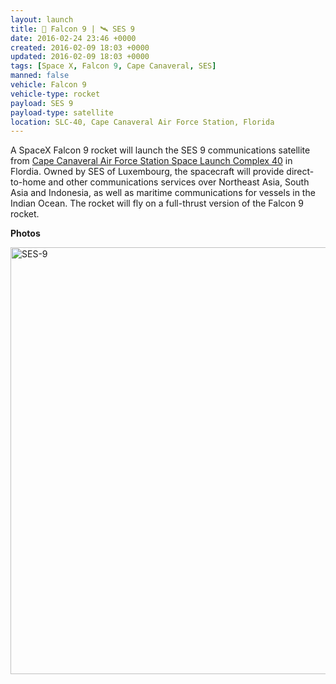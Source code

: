 ```yaml
---
layout: launch
title: 🚀 Falcon 9 | 🛰 SES 9
date: 2016-02-24 23:46 +0000
created: 2016-02-09 18:03 +0000
updated: 2016-02-09 18:03 +0000
tags: [Space X, Falcon 9, Cape Canaveral, SES]
manned: false
vehicle: Falcon 9
vehicle-type: rocket
payload: SES 9
payload-type: satellite
location: SLC-40, Cape Canaveral Air Force Station, Florida
---
```


A SpaceX Falcon 9 rocket will launch the SES 9 communications satellite from [Cape Canaveral Air Force Station Space Launch Complex 40](https://en.m.wikipedia.org/wiki/Cape_Canaveral_Air_Force_Station_Space_Launch_Complex_40) in Flordia. Owned by SES of Luxembourg, the spacecraft will provide direct-to-home and other communications services over Northeast Asia, South Asia and Indonesia, as well as maritime communications for vessels in the Indian Ocean. The rocket will fly on a full-thrust version of the Falcon 9 rocket.

__Photos__

<a data-flickr-embed="true" href="https://www.flickr.com/photos/launchcalendar/galleries/72157664441778520/" title="Falcon 9 | SES-9, a gallery by launchcalendar, on Flickr"><img src="https://farm2.staticflickr.com/1550/24585667074_e3591063b1_b.jpg" width="1024" height="683" alt="SES-9"></a><script async src="https://embedr.flickr.com/assets/client-code.js" charset="utf-8"></script>
